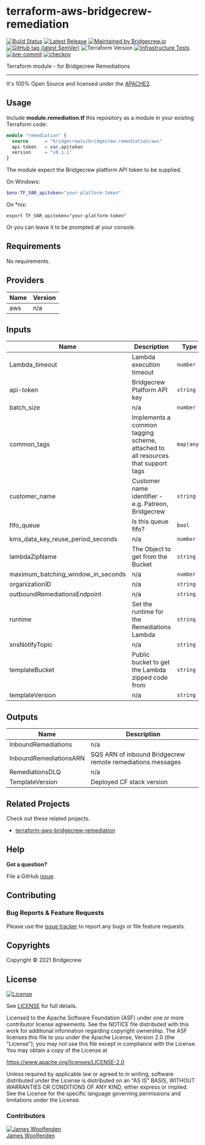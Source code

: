 # terraform-aws-bridgecrew-remediation

[![Build Status](https://github.com/bridgecrewio/terraform-aws-bridgecrew-remediation/workflows/Verify%20and%20Bump/badge.svg?branch=main)](https://github.com/bridgecrewio/terraform-aws-bridgecrew-remediation)
[![Latest Release](https://img.shields.io/github/release/bridgecrewio/terraform-aws-bridgecrew-remediation.svg)](https://github.com/bridgecrewio/terraform-aws-bridgecrew-remediation/releases/latest)
[![Maintained by Bridgecrew.io](https://img.shields.io/badge/maintained%20by-bridgecrew.io-blueviolet)](https://bridgecrew.io)
[![GitHub tag (latest SemVer)](https://img.shields.io/github/tag/bridgecrewio/terraform-aws-bridgecrew-remediation.svg?label=latest)](https://github.com/bridgecrewio/terraform-aws-bridgecrew-remediation/releases/latest)
![Terraform Version](https://img.shields.io/badge/tf-%3E%3D0.14.0-blue.svg)
[![Infrastructure Tests](https://www.bridgecrew.cloud/badges/github/bridgecrewio/terraform-aws-bridgecrew-remediation/cis_aws)](https://www.bridgecrew.cloud/link/badge?vcs=github&fullRepo=bridgecrewio%2Fterraform-aws-bridgecrew-remediation&benchmark=CIS+AWS+V1.2)
[![pre-commit](https://img.shields.io/badge/pre--commit-enabled-brightgreen?logo=pre-commit&logoColor=white)](https://github.com/pre-commit/pre-commit)
[![checkov](https://img.shields.io/badge/checkov-verified-brightgreen)](https://www.checkov.io/)

Terraform module - for Bridgecrew Remediations

---

It's 100% Open Source and licensed under the [APACHE2](LICENSE).

## Usage

Include **module.remediation.tf** this repository as a module in your existing Terraform code:

```terraform
module "remediation" {
  source      = "bridgecrewio/bridgecrew-remediation/aws"
  api-token   = var.apitoken
  version     = "v0.1.1"
}
```

The module expect the Bridgecrew platform API token to be supplied.

On Windows:

```powershell
$env:TF_VAR_apitoken="your-platform-token"
```

On *nix:

```shell
export TF_VAR_apitoken="your-platform-token"
```

Or you can leave it to be prompted at your console.

<!-- BEGINNING OF PRE-COMMIT-TERRAFORM DOCS HOOK -->
## Requirements

No requirements.

## Providers

| Name | Version |
|------|---------|
| aws | n/a |

## Inputs

| Name | Description | Type | Default | Required |
|------|-------------|------|---------|:--------:|
| Lambda\_timeout | Lambda execution timeout | `number` | `900` | no |
| api-token | Bridgecrew Platform API key | `string` | n/a | yes |
| batch\_size | n/a | `number` | `1` | no |
| common\_tags | Implements a common tagging scheme, attached to all resources that support tags | `map(any)` | `{}` | no |
| customer\_name | Customer name identifier - e.g. Patreon, Bridgecrew | `string` | n/a | yes |
| fifo\_queue | Is this queue fifo? | `bool` | `true` | no |
| kms\_data\_key\_reuse\_period\_seconds | n/a | `number` | `300` | no |
| lambdaZipName | The Object to get from the Bucket | `string` | `"prod/remediations_lambda_c5f16a2212411fd69a5c6a5fe37278617df82f5a.zip"` | no |
| maximum\_batching\_window\_in\_seconds | n/a | `number` | `0` | no |
| organizationID | n/a | `string` | `"890234264427"` | no |
| outboundRemediationsEndpoint | n/a | `string` | `"https://dfak3u9wq1.execute-api.us-west-2.amazonaws.com/v1"` | no |
| runtime | Set the runtime for the Remediations Lambda | `string` | `"nodejs10.x"` | no |
| snsNotifyTopic | n/a | `string` | `"handle-customer-actions"` | no |
| templateBucket | Public bucket to get the Lambda zipped code from | `string` | `"bc-code-artifacts-890234264427-"` | no |
| templateVersion | n/a | `string` | `"0.3.37"` | no |

## Outputs

| Name | Description |
|------|-------------|
| InboundRemediations | n/a |
| InboundRemediationsARN | SQS ARN of inbound Bridgecrew remote remediations messages |
| RemediationsDLQ | n/a |
| TemplateVersion | Deployed CF stack version |

<!-- END OF PRE-COMMIT-TERRAFORM DOCS HOOK -->

## Related Projects

Check out these related projects.

- [terraform-aws-bridgecrew-remediation](https://github.com/bridgecrewio/terraform-aws-bridgecrew-remediation)

## Help

**Got a question?**

File a GitHub [issue](https://github.com/bridgecrewio/terraform-aws-bridgecrew-remediation/issues).

## Contributing

### Bug Reports & Feature Requests

Please use the [issue tracker](https://github.com/bridgecrewio/terraform-aws-bridgecrew-remediation/issues) to report any bugs or file feature requests.

## Copyrights

Copyright © 2021 Bridgecrew

## License

[![License](https://img.shields.io/badge/License-Apache%202.0-blue.svg)](https://opensource.org/licenses/Apache-2.0)

See [LICENSE](LICENSE) for full details.

Licensed to the Apache Software Foundation (ASF) under one
or more contributor license agreements. See the NOTICE file
distributed with this work for additional information
regarding copyright ownership. The ASF licenses this file
to you under the Apache License, Version 2.0 (the
"License"); you may not use this file except in compliance
with the License. You may obtain a copy of the License at

<https://www.apache.org/licenses/LICENSE-2.0>

Unless required by applicable law or agreed to in writing,
software distributed under the License is distributed on an
"AS IS" BASIS, WITHOUT WARRANTIES OR CONDITIONS OF ANY
KIND, either express or implied. See the License for the
specific language governing permissions and limitations
under the License.

### Contributors

[![James Woolfenden][jameswoolfenden_avatar]][jameswoolfenden_homepage]<br/>[James Woolfenden][jameswoolfenden_homepage]

[jameswoolfenden_homepage]: https://github.com/jameswoolfenden
[jameswoolfenden_avatar]: https://github.com/jameswoolfenden.png?size=150
[github]: https://github.com/bridgecrewio
[linkedin]: https://www.linkedin.com/in/bridgecrew/
[twitter]: https://twitter.com/bridgecrew
[share_twitter]: https://twitter.com/intent/tweet/?text=terraform-aws-bridgecrew-remediation&url=https://github.com/bridgecrewio/terraform-aws-bridgecrew-remediation
[share_linkedin]: https://www.linkedin.com/shareArticle?mini=true&title=terraform-aws-bridgecrew-remediation&url=https://github.com/bridgecrewio/terraform-aws-bridgecrew-remediation
[share_reddit]: https://reddit.com/submit/?url=https://github.com/bridgecrewio/terraform-aws-bridgecrew-remediation
[share_facebook]: https://facebook.com/sharer/sharer.php?u=https://github.com/bridgecrewio/terraform-aws-bridgecrew-remediation
[share_email]: mailto:?subject=terraform-aws-bridgecrew-remediation&body=https://github.com/bridgecrewio/terraform-aws-bridgecrew-remediation
